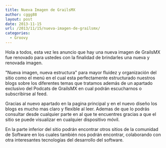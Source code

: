 ```yaml
---
title: Nueva Imagen de GrailsMX
author: cggg88
layout: post
date: 2013-11-15
url: /2013/11/15/nueva-imagen-de-grailsmx/
categories:
  - Groovy
---
```

Hola a todos, esta vez les anuncio que hay una nueva imagen de GrailsMX fue renovado para ustedes con la finalidad de brindarles una nueva y renovada imagen.


"Nueva imagen, nueva estructura" para mayor fluidez y organización del sitio como el menú en el cual esta perfectamente estructurado nuestros blogs sobre los diferentes temas que tratamos además de un apartado exclusivo del Podcats de GrailsMX en cual podrán escucharnos o subscribirse al feed.

Gracias al nuevo apartado en la pagina principal y en el nuevo diseño los blogs es mucho mas claro y flexible al leer. Ademas de que lo podrás consultar desde cualquier parte en al que te encuentres gracias a que el sitio se puede visualizar en cualquier dispositivo móvil.

En la parte inferior del sitio podrán encontrar otros sitios de la comunidad de Software en los cuales también nos podrán encontrar, colaborando con otra interesantes tecnologías del desarrollo del software.